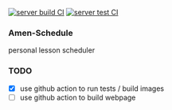[![server build CI](https://github.com/KoaLaYT/amen-schedule/actions/workflows/server-build.yaml/badge.svg)](https://github.com/KoaLaYT/amen-schedule/actions/workflows/server-build.yaml)
[![server test CI](https://github.com/KoaLaYT/amen-schedule/actions/workflows/server-test.yaml/badge.svg)](https://github.com/KoaLaYT/amen-schedule/actions/workflows/server-test.yaml)

### Amen-Schedule

personal lesson scheduler

### TODO

- [x] use github action to run tests / build images 
- [ ] use github action to build webpage

